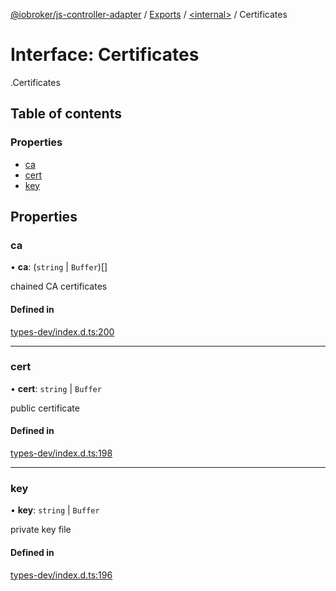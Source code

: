 [@iobroker/js-controller-adapter](../README.md) / [Exports](../modules.md) / [<internal\>](../modules/internal_.md) / Certificates

# Interface: Certificates

[<internal>](../modules/internal_.md).Certificates

## Table of contents

### Properties

- [ca](internal_.Certificates.md#ca)
- [cert](internal_.Certificates.md#cert)
- [key](internal_.Certificates.md#key)

## Properties

### ca

• **ca**: (`string` \| `Buffer`)[]

chained CA certificates

#### Defined in

[types-dev/index.d.ts:200](https://github.com/ioBroker/ioBroker.js-controller/blob/a9d11a29/packages/types-dev/index.d.ts#L200)

___

### cert

• **cert**: `string` \| `Buffer`

public certificate

#### Defined in

[types-dev/index.d.ts:198](https://github.com/ioBroker/ioBroker.js-controller/blob/a9d11a29/packages/types-dev/index.d.ts#L198)

___

### key

• **key**: `string` \| `Buffer`

private key file

#### Defined in

[types-dev/index.d.ts:196](https://github.com/ioBroker/ioBroker.js-controller/blob/a9d11a29/packages/types-dev/index.d.ts#L196)
